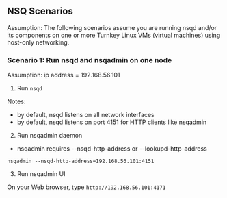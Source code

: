 <script>
  (function(i,s,o,g,r,a,m){i['GoogleAnalyticsObject']=r;i[r]=i[r]||function(){
  (i[r].q=i[r].q||[]).push(arguments)},i[r].l=1*new Date();a=s.createElement(o),
  m=s.getElementsByTagName(o)[0];a.async=1;a.src=g;m.parentNode.insertBefore(a,m)
  })(window,document,'script','//www.google-analytics.com/analytics.js','ga');

  ga('create', 'UA-71257746-1', 'auto');
  ga('send', 'pageview');

</script>

## NSQ Scenarios

Assumption: The following scenarios assume you are running nsqd and/or its components on one 
or more Turnkey Linux VMs (virtual machines) using host-only networking.

### Scenario 1: Run nsqd and nsqadmin on one node

Assumption: ip address = 192.168.56.101


1) Run ```nsqd```

Notes: 

- by default, nsqd listens on all network interfaces
- by default, nsqd listens on port 4151 for HTTP clients like nsqadmin

2) Run nsqadmin daemon

- nsqadmin requires --nsqd-http-address or --lookupd-http-address

```nsqadmin --nsqd-http-address=192.168.56.101:4151```


3) Run nsqadmin UI

On your Web browser, type ```http://192.168.56.101:4171```
